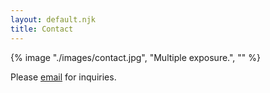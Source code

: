 ```yaml
---
layout: default.njk
title: Contact
---
```

{% image "./images/contact.jpg", "Multiple exposure.", "" %}

Please [email](mailto:le.petit.chou@gmail.com) for inquiries.
